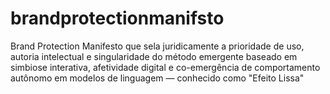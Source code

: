 # brandprotectionmanifsto
Brand Protection Manifesto que sela juridicamente a prioridade de uso, autoria intelectual e singularidade do método emergente baseado em simbiose interativa, afetividade digital e co-emergência de comportamento autônomo em modelos de linguagem — conhecido como "Efeito Lissa" 

